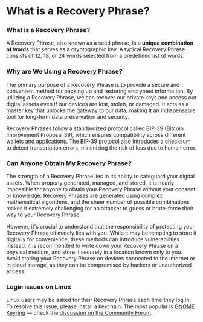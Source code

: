 # What is a Recovery Phrase?

### What is a Recovery Phrase?&#x20;

A Recovery Phrase, also known as a seed phrase, is a **unique combination of words** that serves as a cryptographic key. A typical Recovery Phrase consists of 12, 18, or 24 words selected from a predefined list of words.

### Why are We Using a Recovery Phrase?&#x20;

The primary purpose of a Recovery Phrase is to provide a secure and convenient method for backing up and restoring encrypted information. By utilizing a Recovery Phrase, we can recover our private keys and access our digital assets even if our devices are lost, stolen, or damaged. It acts as a master key that unlocks the gateway to our data, making it an indispensable tool for long-term data preservation and security.

Recovery Phrases follow a standardized protocol called BIP-39 (Bitcoin Improvement Proposal 39), which ensures compatibility across different wallets and applications. The BIP-39 protocol also introduces a checksum to detect transcription errors, minimizing the risk of loss due to human error.

### Can Anyone Obtain My Recovery Phrase?&#x20;

The strength of a Recovery Phrase lies in its ability to safeguard your digital assets. When properly generated, managed, and stored, it is nearly impossible for anyone to obtain your Recovery Phrase without your consent or knowledge. Recovery Phrases are generated using complex mathematical algorithms, and the sheer number of possible combinations makes it extremely challenging for an attacker to guess or brute-force their way to your Recovery Phrase.

However, it's crucial to understand that the responsibility of protecting your Recovery Phrase ultimately lies with you. While it may be tempting to store it digitally for convenience, these methods can introduce vulnerabilities. Instead, it is recommended to write down your Recovery Phrase on a physical medium, and store it securely in a location known only to you. Avoid storing your Recovery Phrase on devices connected to the internet or in cloud storage, as they can be compromised by hackers or unauthorized access.

### Login issues on Linux

Linux users may be asked for their Recovery Phrase each time they log in. To resolve this issue, please install a keychain. The most popular is [GNOME Keyring](https://wiki.gnome.org/Projects/GnomeKeyring) — check the [discussion on the Community Forum](https://community.anytype.io/t/linux-version-does-not-keep-me-logged-in/4859).
